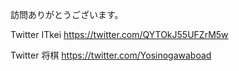 訪問ありがとうございます。

Twitter  ITkei
https://twitter.com/QYTOkJ55UFZrM5w

Twitter 将棋
https://twitter.com/Yosinogawaboad
